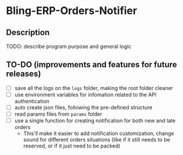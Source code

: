 # Bling-ERP-Orders-Notifier

## Description
TODO: describe program purpose and general logic

## TO-DO (improvements and features for future releases)
- [ ] save all the logs on the `logs` folder, making the root folder cleaner
- [ ] use environment variables for infomation related to the API authentication
- [ ] auto create json files, following the pre-defined structure
- [ ] read params files from `params` folder 
- [ ] use a single function for creating notification for both new and late orders
    - This'll make it easier to add notification customization, change sound for different orders situations (like if it still needs to be reserved, or if it just need to be packed)

